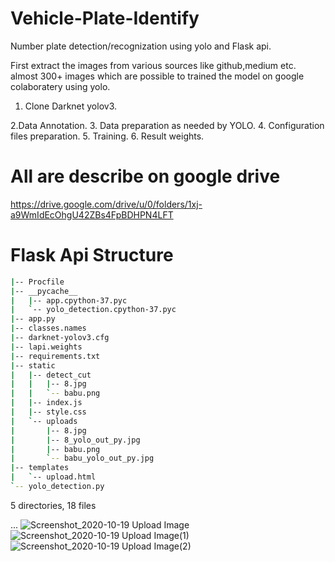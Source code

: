 # Vehicle-Plate-Identify
Number plate detection/recognization using yolo and Flask api. 

First extract the images from various sources like github,medium etc.
almost 300+ images which are possible to trained the model on google colaboratery using yolo.
   1. Clone Darknet yolov3.
   
   2.Data Annotation.
   3. Data preparation as needed by YOLO.
   4. Configuration files preparation.
   5. Training.
   6. Result weights.
# All are describe on google drive 
https://drive.google.com/drive/u/0/folders/1xj-a9WmIdEcOhgU42ZBs4FpBDHPN4LFT

# Flask Api Structure
```bash
|-- Procfile
|-- __pycache__
|   |-- app.cpython-37.pyc
|   `-- yolo_detection.cpython-37.pyc
|-- app.py
|-- classes.names
|-- darknet-yolov3.cfg
|-- lapi.weights
|-- requirements.txt
|-- static
|   |-- detect_cut
|   |   |-- 8.jpg
|   |   `-- babu.png
|   |-- index.js
|   |-- style.css
|   `-- uploads
|       |-- 8.jpg
|       |-- 8_yolo_out_py.jpg
|       |-- babu.png
|       `-- babu_yolo_out_py.jpg
|-- templates
|   `-- upload.html
`-- yolo_detection.py
```
5 directories, 18 files

...
![Screenshot_2020-10-19 Upload Image](https://user-images.githubusercontent.com/51817568/96476670-28bd1d00-1253-11eb-94fc-46dbf2f26ffb.png)
![Screenshot_2020-10-19 Upload Image(1)](https://user-images.githubusercontent.com/51817568/96476775-47231880-1253-11eb-9342-e0e24d6d5b7c.png)
![Screenshot_2020-10-19 Upload Image(2)](https://user-images.githubusercontent.com/51817568/96476846-6621aa80-1253-11eb-8df9-e443b41078c5.png)

